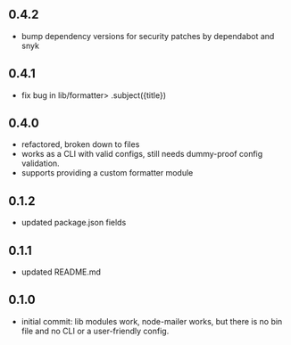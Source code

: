 0.4.2
------
 - bump dependency versions for security patches by dependabot and snyk

0.4.1
------
 - fix bug in lib/formatter> .subject({title})

0.4.0
-------
 - refactored, broken down to files
 - works as a CLI with valid configs, still needs dummy-proof config validation.
 - supports providing a custom formatter module

0.1.2
-------
 - updated package.json fields 

0.1.1
-------
 - updated README.md

0.1.0
-------
 - initial commit: lib modules work, node-mailer works, but there is no bin file and no CLI or a user-friendly config.
 
